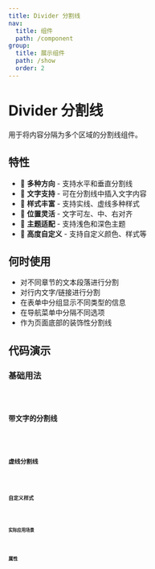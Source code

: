 ```yaml
---
title: Divider 分割线
nav:
  title: 组件
  path: /component
group:
  title: 展示组件
  path: /show
  order: 2
---
```


# Divider 分割线

用于将内容分隔为多个区域的分割线组件。

## 特性

- 🎯 **多种方向** - 支持水平和垂直分割线
- 📝 **文字支持** - 可在分割线中插入文字内容
- 🎨 **样式丰富** - 支持实线、虚线多种样式
- 🎪 **位置灵活** - 文字可左、中、右对齐
- 🌈 **主题适配** - 支持浅色和深色主题
- 🔧 **高度自定义** - 支持自定义颜色、样式等

## 何时使用

- 对不同章节的文本段落进行分割
- 对行内文字/链接进行分割  
- 在表单中分组显示不同类型的信息
- 在导航菜单中分隔不同选项
- 作为页面底部的装饰性分割线

## 代码演示

### 基础用法
<code src='./__fixtures__/basicUsage.tsx'/>

### 带文字的分割线
<code src='./__fixtures__/withText.tsx'/>

### 虚线分割线
<code src='./__fixtures__/dashedLine.tsx'/>

### 自定义样式
<code src='./__fixtures__/customStyle.tsx'/>

### 实际应用场景
<code src='./__fixtures__/practicalExamples.tsx'/>

## 属性

<API src="./Divider.tsx" hideTitle></API>
